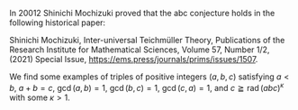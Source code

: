 In 20012 Shinichi Mochizuki proved that the abc conjecture holds in the following historical paper:

Shinichi Mochizuki, Inter-universal Teichmüller Theory, Publications of the Research Institute for Mathematical Sciences, Volume 57, Number 1/2, (2021) Special Issue, https://ems.press/journals/prims/issues/1507.

We find some examples of triples of positive integers $(a,b,c)$ satisfying $a{<}b$, $a+b=c$, $\operatorname{gcd}(a,b)=1$, $\operatorname{gcd}(b,c)=1$, $\operatorname{gcd}(c,a)=1$, and $c\geqq\operatorname{rad}(abc)^\kappa$ with some $\kappa>1$.

